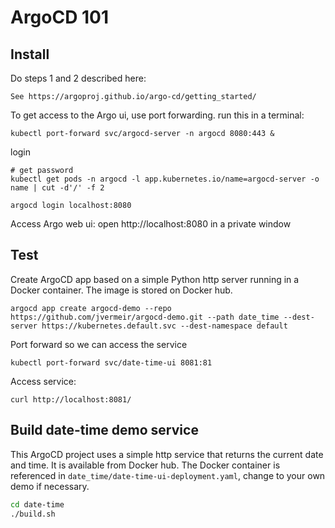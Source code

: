 # ArgoCD 101

## Install 

Do steps 1 and 2 described here:

    See https://argoproj.github.io/argo-cd/getting_started/

To get access to the Argo ui, use port forwarding. run this in a terminal:

    kubectl port-forward svc/argocd-server -n argocd 8080:443 &

login

    # get password
    kubectl get pods -n argocd -l app.kubernetes.io/name=argocd-server -o name | cut -d'/' -f 2

    argocd login localhost:8080
    
Access Argo web ui: open http://localhost:8080 in a private window    
     
## Test 

Create ArgoCD app based on a simple Python http server running in a Docker container. The image is stored on Docker hub.

    argocd app create argocd-demo --repo https://github.com/jvermeir/argocd-demo.git --path date_time --dest-server https://kubernetes.default.svc --dest-namespace default

Port forward so we can access the service

    kubectl port-forward svc/date-time-ui 8081:81
    
Access service:
    
    curl http://localhost:8081/
    
## Build date-time demo service

This ArgoCD project uses a simple http service that returns the current date and time. It is available from Docker hub. 
The Docker container is referenced in `date_time/date-time-ui-deployment.yaml`, change to your own demo if necessary.

```bash
cd date-time
./build.sh
```
    